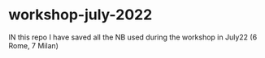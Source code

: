 # workshop-july-2022
IN this repo I have saved all the NB used during the workshop in July22 (6 Rome, 7 Milan)
